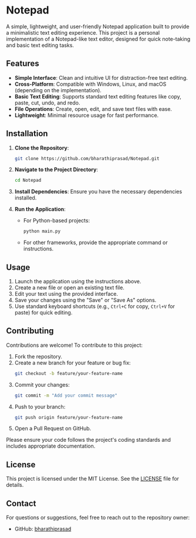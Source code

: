 # Notepad

A simple, lightweight, and user-friendly Notepad application built to provide a minimalistic text editing experience. This project is a personal implementation of a Notepad-like text editor, designed for quick note-taking and basic text editing tasks.

## Features

- **Simple Interface**: Clean and intuitive UI for distraction-free text editing.
- **Cross-Platform**: Compatible with Windows, Linux, and macOS (depending on the implementation).
- **Basic Text Editing**: Supports standard text editing features like copy, paste, cut, undo, and redo.
- **File Operations**: Create, open, edit, and save text files with ease.
- **Lightweight**: Minimal resource usage for fast performance.

## Installation

1. **Clone the Repository**:
   ```bash
   git clone https://github.com/bharathiprasad/Notepad.git
   ```

2. **Navigate to the Project Directory**:
   ```bash
   cd Notepad
   ```

3. **Install Dependencies**:
   Ensure you have the necessary dependencies installed.

4. **Run the Application**:
   - For Python-based projects:
     ```bash
     python main.py
     ```
   - For other frameworks, provide the appropriate command or instructions.

## Usage

1. Launch the application using the instructions above.
2. Create a new file or open an existing text file.
3. Edit your text using the provided interface.
4. Save your changes using the "Save" or "Save As" options.
5. Use standard keyboard shortcuts (e.g., `Ctrl+C` for copy, `Ctrl+V` for paste) for quick editing.

## Contributing

Contributions are welcome! To contribute to this project:

1. Fork the repository.
2. Create a new branch for your feature or bug fix:
   ```bash
   git checkout -b feature/your-feature-name
   ```
3. Commit your changes:
   ```bash
   git commit -m "Add your commit message"
   ```
4. Push to your branch:
   ```bash
   git push origin feature/your-feature-name
   ```
5. Open a Pull Request on GitHub.

Please ensure your code follows the project's coding standards and includes appropriate documentation.

## License

This project is licensed under the MIT License. See the [LICENSE](LICENSE) file for details.

## Contact

For questions or suggestions, feel free to reach out to the repository owner:
- GitHub: [bharathiprasad](https://github.com/bharathiprasad)
